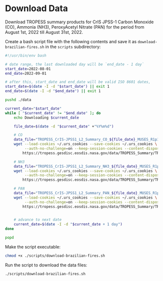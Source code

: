 # Download Data

Download TROPESS summary products for CrIS JPSS-1 Carbon Monoxide (CO), Ammonia (NH3), PeroxyAcetyl Nitrate (PAN) for the period from August 1st, 2022 till August 31st, 2022. 

Create a bash script file with the following contents and save it as `download-brazilian-fires.sh` in the `scripts` subdirectory:

```bash
#!/usr/bin/env bash

# date range, the last downloaded day will be `end_date - 1 day`
start_date=2022-08-01
end_date=2022-09-01

# after this, start_date and end_date will be valid ISO 8601 dates,
start_date=$(date -I -d "$start_date") || exit 1
end_date=$(date -I -d "$end_date") || exit 1

pushd ./data

current_date="$start_date"
while [ "$current_date" != "$end_date" ]; do 
    echo Downloading $current_date

    file_date=$(date -d "$current_date" +"%Y%m%d")

    # CO
    data_file="TROPESS_CrIS-JPSS1_L2_Summary_CO_${file_date}_MUSES_R1p17_FS_F0p6.nc"
    wget --load-cookies ~/.urs_cookies --save-cookies ~/.urs_cookies \
         --auth-no-challenge=on --keep-session-cookies --content-disposition \
        https://tropess.gesdisc.eosdis.nasa.gov/data/TROPESS_Summary/TRPSYL2COCRS1FS.1/2022/$data_file

    # NH3
    data_file="TROPESS_CrIS-JPSS1_L2_Summary_NH3_${file_date}_MUSES_R1p17_FS_F0p6.nc"
    wget --load-cookies ~/.urs_cookies --save-cookies ~/.urs_cookies \
         --auth-no-challenge=on --keep-session-cookies --content-disposition \
        https://tropess.gesdisc.eosdis.nasa.gov/data/TROPESS_Summary/TRPSYL2NH3CRS1FS.1/2022//$data_file

    # PAN
    data_file="TROPESS_CrIS-JPSS1_L2_Summary_PAN_${file_date}_MUSES_R1p17_FS_F0p6.nc"
    wget --load-cookies ~/.urs_cookies --save-cookies ~/.urs_cookies \
         --auth-no-challenge=on --keep-session-cookies --content-disposition \
        https://tropess.gesdisc.eosdis.nasa.gov/data/TROPESS_Summary/TRPSYL2PANCRS1FS.1/2022/$data_file
    

    # advance to next date
    current_date=$(date -I -d "$current_date + 1 day")
done

popd
```

Make the script executable:

```bash
chmod +x ./scripts/download-brazilian-fires.sh
```

Run the script to download the data files:

```bash
./scripts/download-brazilian-fires.sh
```
